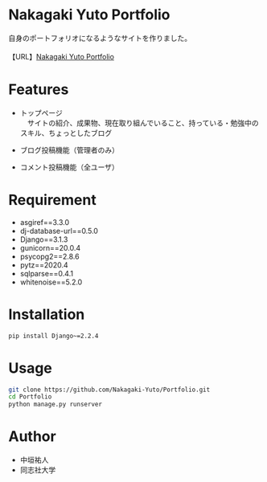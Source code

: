 # Nakagaki Yuto Portfolio

自身のポートフォリオになるようなサイトを作りました。<br><br>
【URL】[Nakagaki Yuto Portfolio](https://nakagakiyuto.herokuapp.com/)<br>
 
# Features

* トップページ<br>
　サイトの紹介、成果物、現在取り組んでいること、持っている・勉強中のスキル、ちょっとしたブログ
* ブログ投稿機能（管理者のみ）

* コメント投稿機能（全ユーザ）

 
# Requirement
 
* asgiref==3.3.0
* dj-database-url==0.5.0
* Django==3.1.3
* gunicorn==20.0.4
* psycopg2==2.8.6
* pytz==2020.4
* sqlparse==0.4.1
* whitenoise==5.2.0
 
# Installation

```bash
pip install Django~=2.2.4
```
 
# Usage
 
```bash
git clone https://github.com/Nakagaki-Yuto/Portfolio.git
cd Portfolio
python manage.py runserver
```
 
# Author
 
* 中垣祐人
* 同志社大学
